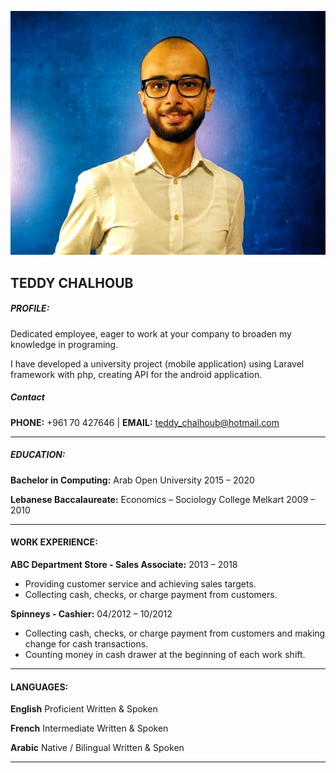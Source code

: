 
![](./pic/teddyChalhoubCVPic.png)
## TEDDY CHALHOUB
##### PROFILE:
Dedicated employee, eager to work at your company to broaden my knowledge in programing. 

I have developed a university project (mobile application) using Laravel framework with php, creating API for the android application. 


##### Contact
**PHONE:** +961 70 427646  | **EMAIL:** teddy_chalhoub@hotmail.com

---

##### EDUCATION:

**Bachelor in Computing:**
Arab Open University
2015 – 2020 


**Lebanese Baccalaureate:** Economics – Sociology
College Melkart  2009 – 2010

---

#### WORK EXPERIENCE:

**ABC Department Store - Sales Associate:**
2013 – 2018
*	Providing customer service and achieving sales targets. 
*	Collecting cash, checks, or charge payment from customers. 



**Spinneys - Cashier:** 04/2012 – 10/2012

*	Collecting cash, checks, or charge payment from customers and making change for cash transactions. 
*	Counting money in cash drawer at the beginning of each work shift. 


---

#### LANGUAGES:

**English** Proficient Written & Spoken

**French**  Intermediate Written & Spoken

**Arabic**  Native / Bilingual Written & Spoken

---



